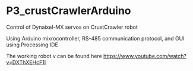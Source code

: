 # P3_crustCrawlerArduino
Control of Dynaixel-MX servos on CrustCrawler robot

Using Arduino mixrocontroller, RS-485 communication protocol, and GUI using Processing IDE


The working robot v can be found here
https://www.youtube.com/watch?v=DXThXEHcF1I
